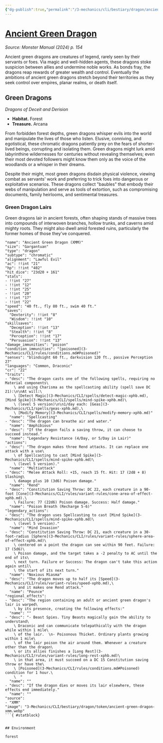 ```yaml
---
{"dg-publish":true,"permalink":"/3-mechanics/cli/bestiary/dragon/ancient-green-dragon-xmm/","tags":["ttrpg-cli/compendium/src/5e/xmm","ttrpg-cli/monster/cr/22","ttrpg-cli/monster/environment/forest","ttrpg-cli/monster/size/gargantuan","ttrpg-cli/monster/type/dragon/chromatic"],"noteIcon":""}
---
```


# [Ancient Green Dragon](3-Mechanics\CLI\bestiary\dragon/ancient-green-dragon-xmm.md)
*Source: Monster Manual (2024) p. 154*  

Ancient green dragons are creatures of legend, rarely seen by their servants or foes. Via magic and well-hidden agents, these dragons stoke suspicion between allies and undermine noble works. As bonds fray, the dragons reap rewards of greater wealth and control. Eventually the ambitions of ancient green dragons stretch beyond their territories as they seek control over empires, planar realms, or death itself.

## Green Dragons

*Dragons of Deceit and Derision*

- **Habitat.** Forest  
- **Treasure.** Arcana  

From forbidden forest depths, green dragons whisper evils into the world and manipulate the lives of those who listen. Elusive, conniving, and egotistical, these chromatic dragons patiently prey on the fears of shorter-lived beings, corrupting and isolating them. Green dragons might lurk amid labyrinthine wildernesses for centuries without revealing themselves; even their most devoted followers might know them only as the voice of the woodlands or a whisper in their dreams.

Despite their might, most green dragons disdain physical violence, viewing combat as servants' work and preferring to trick foes into dangerous or exploitative scenarios. These dragons collect "baubles" that embody their webs of manipulation and serve as tools of extortion, such as compromising documents, family heirlooms, and sentimental treasures.

### Green Dragon Lairs

Green dragons lair in ancient forests, often shaping stands of massive trees into compounds of interwoven branches, hollow trunks, and caverns amid mighty roots. They might also dwell amid forested ruins, particularly the former homes of those they've conquered.

```statblock
"name": "Ancient Green Dragon (XMM)"
"size": "Gargantuan"
"type": "dragon"
"subtype": "chromatic"
"alignment": "Lawful Evil"
"ac": !!int "21"
"hp": !!int "402"
"hit_dice": "23d20 + 161"
"stats":
- !!int "27"
- !!int "12"
- !!int "25"
- !!int "20"
- !!int "17"
- !!int "22"
"speed": "40 ft., fly 80 ft., swim 40 ft."
"saves":
  "Dexterity": !!int "8"
  "Wisdom": !!int "10"
"skillsaves":
  "Deception": !!int "13"
  "Stealth": !!int "8"
  "Perception": !!int "17"
  "Persuasion": !!int "13"
"damage_immunities": "poison"
"condition_immunities": "[poisoned](3-Mechanics/CLI/rules/conditions.md#Poisoned)"
"senses": "blindsight 60 ft., darkvision 120 ft., passive Perception 27"
"languages": "Common, Draconic"
"cr": "22"
"traits":
- "desc": "The dragon casts one of the following spells, requiring no Material components\
    \ and using Charisma as the spellcasting ability (spell save DC 21):\n\nAt will:\
    \ [Detect Magic](3-Mechanics/CLI/spells/detect-magic-xphb.md), [Mind Spike](3-Mechanics/CLI/spells/mind-spike-xphb.md)\
    \ (level 5 version)\n\n1/day each: [Geas](3-Mechanics/CLI/spells/geas-xphb.md),\
    \ [Modify Memory](3-Mechanics/CLI/spells/modify-memory-xphb.md)"
  "name": "Spellcasting"
- "desc": "The dragon can breathe air and water."
  "name": "Amphibious"
- "desc": "If the dragon fails a saving throw, it can choose to succeed instead."
  "name": "Legendary Resistance (4/Day, or 5/Day in Lair)"
"actions":
- "desc": "The dragon makes three Rend attacks. It can replace one attack with a use\
    \ of Spellcasting to cast [Mind Spike](3-Mechanics/CLI/spells/mind-spike-xphb.md)\
    \ (level 5 version)."
  "name": "Multiattack"
- "desc": "Melee Attack Roll: +15, reach 15 ft. Hit: 17 (2d8 + 8) Slashing\
    \ damage plus 10 (3d6) Poison damage."
  "name": "Rend"
- "desc": "Constitution Saving Throw: DC 22, each creature in a 90-foot [Cone](3-Mechanics/CLI/rules/variant-rules/cone-area-of-effect-xphb.md).\
    \ Failure: 77 (22d6) Poison damage. Success: Half damage."
  "name": "Poison Breath (Recharge 5-6)"
"legendary_actions":
- "desc": "The dragon uses Spellcasting to cast [Mind Spike](3-Mechanics/CLI/spells/mind-spike-xphb.md)\
    \ (level 5 version)."
  "name": "Mind Invasion"
- "desc": "Constitution Saving Throw: DC 21, each creature in a 30-foot-radius [Sphere](3-Mechanics/CLI/rules/variant-rules/sphere-area-of-effect-xphb.md)\
    \ centered on a point the dragon can see within 90 feet. Failure: 17 (5d6)\
    \ Poison damage, and the target takes a -2 penalty to AC until the end of its\
    \ next turn. Failure or Success: The dragon can't take this action again until\
    \ the start of its next turn."
  "name": "Noxious Miasma"
- "desc": "The dragon moves up to half its [Speed](3-Mechanics/CLI/rules/variant-rules/speed-xphb.md),\
    \ and it makes one Rend attack."
  "name": "Pounce"
"regional_effects":
- "desc": "The region containing an adult or ancient green dragon's lair is warped\
    \ by its presence, creating the following effects:"
  "name": ""
- "desc": "- Beast Spies. Tiny Beasts magically gain the ability to understand\
    \ Draconic and can communicate telepathically with the dragon while within 1 mile\
    \ of the lair.  \n- Poisonous Thicket. Ordinary plants growing within 1 mile\
    \ of the lair poison the air around them. Whenever a creature other than the dragon\
    \ or its allies finishes a [Long Rest](3-Mechanics/CLI/rules/variant-rules/long-rest-xphb.md)\
    \ in that area, it must succeed on a DC 15 Constitution saving throw or have the\
    \ [Poisoned](3-Mechanics/CLI/rules/conditions.md#Poisoned) condition for 1 hour.\
    \  "
  "name": ""
- "desc": "If the dragon dies or moves its lair elsewhere, these effects end immediately."
  "name": ""
"source":
- "XMM"
"image": "3-Mechanics/CLI/bestiary/dragon/token/ancient-green-dragon-xmm.webp"
```{ #statblock}


## Environment

forest
